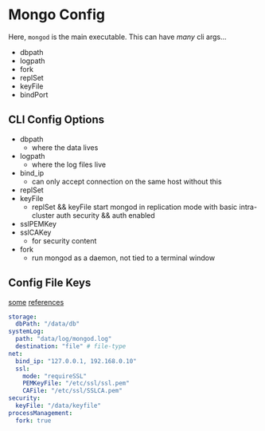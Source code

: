 # Mongo Config
Here, `mongod` is the main executable. This can have _many_ cli args...
- dbpath
- logpath
- fork
- replSet
- keyFile
- bindPort

## CLI Config Options
- dbpath
  - where the data lives
- logpath
  - where the log files live
- bind_ip
  - can only accept connection on the same host without this 
- replSet
- keyFile
  - replSet && keyFile start mongod in replication mode with basic intra-cluster auth security && auth enabled
- sslPEMKey
- sslCAKey
  - for security content
- fork
  - run mongod as a daemon, not tied to a terminal window

## Config File Keys
[some](https://docs.mongodb.com/manual/reference/program/mongod/#bin.mongod) [references](https://docs.mongodb.com/manual/reference/configuration-options/)

```yaml
storage:
  dbPath: "/data/db"
systemLog:
  path: "data/log/mongod.log"
  destination: "file" # file-type
net:
  bind_ip: "127.0.0.1, 192.168.0.10"
  ssl:
    mode: "requireSSL"
    PEMKeyFile: "/etc/ssl/ssl.pem"
    CAFile: "/etc/ssl/SSLCA.pem"
security:
  keyFile: "/data/keyfile"
processManagement:
  fork: true
```

